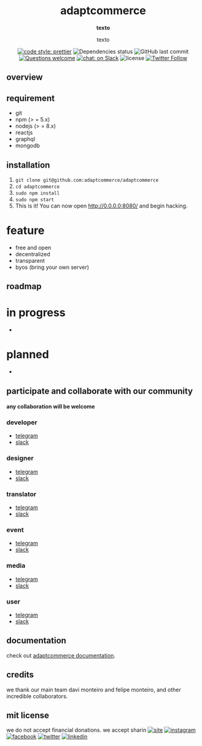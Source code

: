 <div align="center">
  <h1>adaptcommerce</h1>

  <p>

**texto**

texto

  </p>

  <p>

[![code style: prettier](link)](link)
![Dependencies status](link)
![GitHub last commit](link)
[![Questions welcome](link)](link)
[![chat: on Slack](link)](link)
![license](link)
[![Twitter Follow](link)](link)

  </p>

</div>

## overview

## requirement

- git
- npm (> = 5.x)
- nodejs (> = 8.x)
- reactjs
- graphql
- mongodb

## installation

1.  `git clone git@github.com:adaptcommerce/adaptcommerce`
2.  `cd adaptcommerce` 
3.  `sudo npm install`
3.  `sudo npm start`
4.   This is it! You can now open http://0.0.0.0:8080/ and begin hacking.

# feature
- free and open
- decentralized
- transparent
- byos (bring your own server)

## roadmap

# in progress
- 

# planned
- 

## participate and collaborate with our community

#### any collaboration will be welcome

### developer
- [telegram](link)
- [slack](link)

### designer
- [telegram](link)
- [slack](link)

### translator
- [telegram](link)
- [slack](link)

### event
- [telegram](link)
- [slack](link)

### media
- [telegram](link)
- [slack](link)

### user
- [telegram](link)
- [slack](link)

## documentation
check out [adaptcommerce documentation](link).

## credits
we thank our main team davi monteiro and felipe monteiro, and other incredible collaborators.

## mit license

we do not accept financial donations.
we accept sharin
[![site](link)](link)
[![instagram](link)](link)
[![facebook](link)](link)
[![twitter](link)](link)
[![linkedin](link)](link)
